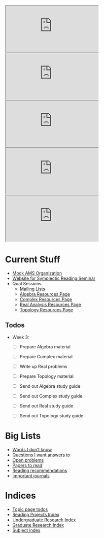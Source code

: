 <iframe src="https://indify.co/widgets/live/countdown/yT8LD2nPSIrjlVwnprlW"></iframe>
<iframe src="https://indify.co/widgets/live/countdown/h8ZzqlmJF6IZxx2bhZqD"></iframe>
<iframe src="
https://indify.co/widgets/live/countdown/LaagAnItmSGmJnvtsZfZ"></iframe>

<iframe src="https://indify.co/widgets/live/countdown/MUneFNuacOw1xMbTKidz"></iframe>
<iframe src="https://indify.co/widgets/live/countdown/2laxmHoH1erwI6jfHCEj"></iframe>




# Current Stuff

- [Mock AMS Organization](https://www.notion.so/Mock-AMS-b9f2d582410c41eb9abf41f17c0b31c1)
- [Website for Symplectic Reading Seminar](https://www.notion.so/Symplectic-Reading-Seminar-UGA-Summer-2021-1a2410e895014c82ae5b26c3550ad09f)
- Qual Sessions
	- [Mailing Lists](https://groups.google.com/my-groups)
	- [Algebra Resources Page](https://www.notion.so/Algebra-f8bd3fa707d94fa2a201232deb193f9f)
	- [Complex Resources Page](https://www.notion.so/Complex-Analysis-3ca8032a73fc4366836a9f5085f5e601)
	- [Real Analysis Resources Page](https://www.notion.so/Real-Analysis-dd4bea135ffe40d68087500c77c1cb10)
	- [Topology Resources Page](https://www.notion.so/Topology-956635f7ae6a4a7bbccbfb44609340fc)


## Todos

- Week 3:
	- [ ] Prepare Algebra material
	- [ ] Prepare Complex material
	- [ ] Write up Real problems
	- [ ] Prepare Topology material
	- [ ] Send out Algebra study guide
	- [ ] Send out Complex study guide
	- [ ] Send out Real study guide
	- [ ] Send out Topology study guide



# Big Lists
- [Words I don't know](zettelkasten/Giant%20word%20index.md)
- [Questions I want answers to](zettelkasten/2021-04-26_Unanswered_Questions.md)
- [Open problems](zettelkasten/Problem%20List.md)
- [Papers to read](zettelkasten/Papers%20to%20Read.md)
- [Reading recommendations](zettelkasten/Recommendations.md)
- [Important journals](attachments/Journals.pdf)

# Indices

- [Topic page todos](zettelkasten/Todo.md)
- [Reading Projects Index](00_Reading%20Projects%20Index.md)
- [Undergraduate Research Index](00_Undergraduate%20Research%20Index.md)
- [Graduate Research Index](00_Graduate%20Research%20Index.md)
- [Subject Index](00%20subject%20index.md)


